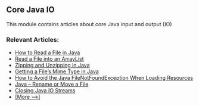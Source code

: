 ## Core Java IO

This module contains articles about core Java input and output (IO)

### Relevant Articles: 
- [How to Read a File in Java](https://www.baeldung.com/reading-file-in-java)
- [Read a File into an ArrayList](https://www.baeldung.com/java-file-to-arraylist)
- [Zipping and Unzipping in Java](https://www.baeldung.com/java-compress-and-uncompress)
- [Getting a File’s Mime Type in Java](https://www.baeldung.com/java-file-mime-type)
- [How to Avoid the Java FileNotFoundException When Loading Resources](https://www.baeldung.com/java-classpath-resource-cannot-be-opened)
- [Java – Rename or Move a File](https://www.baeldung.com/java-how-to-rename-or-move-a-file)
- [Closing Java IO Streams](https://www.baeldung.com/java-io-streams-closing)
- [[More -->]](/core-java-modules/core-java-io-2)
